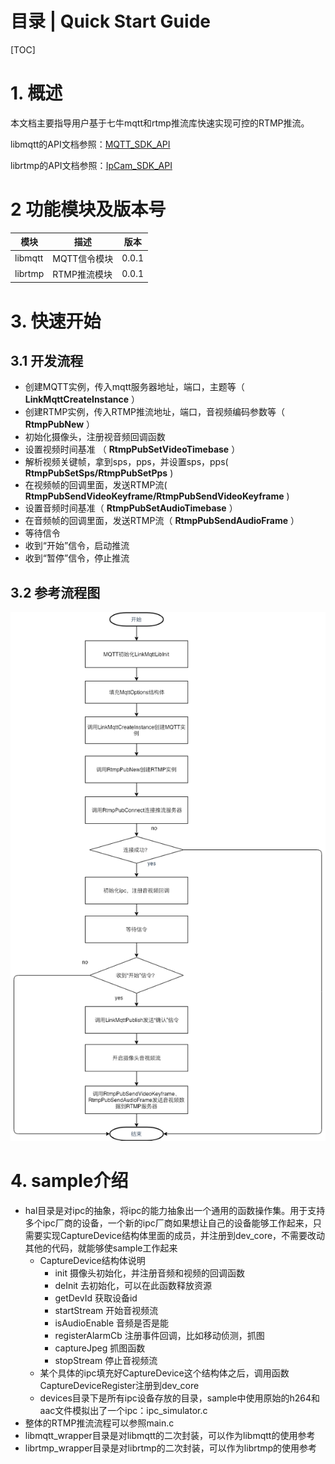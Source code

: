 # 目录 | Quick Start Guide

[TOC]

# 1. 概述

本文档主要指导用户基于七牛mqtt和rtmp推流库快速实现可控的RTMP推流。

libmqtt的API文档参照：[MQTT_SDK_API](MQTT_SDK_API.md)

librtmp的API文档参照：[IpCam_SDK_API](IpCam_SDK_API.md)

# 2 功能模块及版本号
| 模块 | 描述 | 版本 |
|---|---|---|
| libmqtt | MQTT信令模块 | 0.0.1 |
| librtmp | RTMP推流模块 | 0.0.1 |


# 3. 快速开始

## 3.1 开发流程
 
- 创建MQTT实例，传入mqtt服务器地址，端口，主题等（ **LinkMqttCreateInstance** ）
- 创建RTMP实例，传入RTMP推流地址，端口，音视频编码参数等（ **RtmpPubNew** ）
- 初始化摄像头，注册视音频回调函数
- 设置视频时间基准 （ **RtmpPubSetVideoTimebase** ）
- 解析视频关键帧，拿到sps，pps，并设置sps，pps( **RtmpPubSetSps/RtmpPubSetPps** )
- 在视频帧的回调里面，发送RTMP流( **RtmpPubSendVideoKeyframe/RtmpPubSendVideoKeyframe** )
- 设置音频时间基准（ **RtmpPubSetAudioTimebase** ）
- 在音频帧的回调里面，发送RTMP流（ **RtmpPubSendAudioFrame** ）
- 等待信令
- 收到“开始”信令，启动推流
- 收到“暂停”信令，停止推流

## 3.2 参考流程图
![Aaron Swartz](RtmpFlowChat.png)

# 4. sample介绍
- hal目录是对ipc的抽象，将ipc的能力抽象出一个通用的函数操作集。用于支持多个ipc厂商的设备，一个新的ipc厂商如果想让自己的设备能够工作起来，只需要实现CaptureDevice结构体里面的成员，并注册到dev_core，不需要改动其他的代码，就能够使sample工作起来
	- CaptureDevice结构体说明
		- init 摄像头初始化，并注册音频和视频的回调函数
		- deInit 去初始化，可以在此函数释放资源
		- getDevId 获取设备id
		- startStream 开始音视频流
		- isAudioEnable 音频是否是能
		- registerAlarmCb 注册事件回调，比如移动侦测，抓图
		- captureJpeg 抓图函数
		- stopStream 停止音视频流
	- 某个具体的ipc填充好CaptureDevice这个结构体之后，调用函数CaptureDeviceRegister注册到dev_core
	- devices目录下是所有ipc设备存放的目录，sample中使用原始的h264和aac文件模拟出了一个ipc：ipc_simulator.c
- 整体的RTMP推流流程可以参照main.c
- libmqtt_wrapper目录是对libmqtt的二次封装，可以作为libmqtt的使用参考
- librtmp_wrapper目录是对librtmp的二次封装，可以作为librtmp的使用参考




